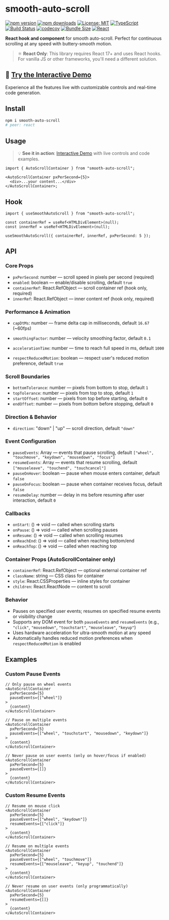 # smooth-auto-scroll

[![npm version](https://badge.fury.io/js/smooth-auto-scroll.svg)](https://badge.fury.io/js/smooth-auto-scroll)
[![npm downloads](https://img.shields.io/npm/dm/smooth-auto-scroll.svg)](https://www.npmjs.com/package/smooth-auto-scroll)
[![License: MIT](https://img.shields.io/badge/License-MIT-yellow.svg)](https://opensource.org/licenses/MIT)
[![TypeScript](https://img.shields.io/badge/%3C%2F%3E-TypeScript-%230074c1.svg)](http://www.typescriptlang.org/)
[![Build Status](https://github.com/marcderhammer/smooth-auto-scroll/workflows/CI/badge.svg)](https://github.com/marcderhammer/smooth-auto-scroll/actions)
[![codecov](https://codecov.io/gh/marcderhammer/smooth-auto-scroll/branch/main/graph/badge.svg)](https://codecov.io/gh/marcderhammer/smooth-auto-scroll)
[![Bundle Size](https://img.shields.io/bundlephobia/minzip/smooth-auto-scroll)](https://bundlephobia.com/package/smooth-auto-scroll)
[![React](https://img.shields.io/badge/React-%3E%3D17-blue.svg)](https://reactjs.org/)

**React hook and component** for smooth auto-scroll. Perfect for continuous scrolling at any speed with buttery-smooth motion.

> ⚛️ **React Only**: This library requires React 17+ and uses React hooks. For vanilla JS or other frameworks, you'll need a different solution.

## 🚀 **[Try the Interactive Demo](https://marcderhammer.github.io/smooth-auto-scroll/)**

Experience all the features live with customizable controls and real-time code generation.

## Install

```bash
npm i smooth-auto-scroll
# peer: react
```

## Usage

> 💡 **See it in action**: [Interactive Demo](https://marcderhammer.github.io/smooth-auto-scroll/) with live controls and code examples.

```tsx
import { AutoScrollContainer } from "smooth-auto-scroll";

<AutoScrollContainer pxPerSecond={5}>
  <div>...your content...</div>
</AutoScrollContainer>;
```

## Hook

```tsx
import { useSmoothAutoScroll } from "smooth-auto-scroll";

const containerRef = useRef<HTMLDivElement>(null);
const innerRef = useRef<HTMLDivElement>(null);

useSmoothAutoScroll({ containerRef, innerRef, pxPerSecond: 5 });
```

## API

### Core Props

- `pxPerSecond`: number — scroll speed in pixels per second (required)
- `enabled`: boolean — enable/disable scrolling, default `true`
- `containerRef`: React.RefObject<HTMLElement> — scroll container ref (hook only, required)
- `innerRef`: React.RefObject<HTMLElement> — inner content ref (hook only, required)

### Performance & Animation

- `capDtMs`: number — frame delta cap in milliseconds, default `16.67` (~60fps)
- `smoothingFactor`: number — velocity smoothing factor, default `0.1`
- `accelerationTime`: number — time to reach full speed in ms, default `1000`

- `respectReducedMotion`: boolean — respect user's reduced motion preference, default `true`

### Scroll Boundaries

- `bottomTolerance`: number — pixels from bottom to stop, default `1`
- `topTolerance`: number — pixels from top to stop, default `1`
- `startOffset`: number — pixels from top before starting, default `0`
- `endOffset`: number — pixels from bottom before stopping, default `0`

### Direction & Behavior

- `direction`: "down" | "up" — scroll direction, default `"down"`

### Event Configuration

- `pauseEvents`: Array<keyof GlobalEventHandlersEventMap> — events that pause scrolling, default `["wheel", "touchmove", "keydown", "mousedown", "focus"]`
- `resumeEvents`: Array<keyof GlobalEventHandlersEventMap> — events that resume scrolling, default `["mouseleave", "touchend", "touchcancel"]`
- `pauseOnHover`: boolean — pause when mouse enters container, default `false`
- `pauseOnFocus`: boolean — pause when container receives focus, default `false`
- `resumeDelay`: number — delay in ms before resuming after user interaction, default `0`

### Callbacks

- `onStart`: () => void — called when scrolling starts
- `onPause`: () => void — called when scrolling pauses
- `onResume`: () => void — called when scrolling resumes
- `onReachEnd`: () => void — called when reaching bottom/end
- `onReachTop`: () => void — called when reaching top

### Container Props (AutoScrollContainer only)

- `containerRef`: React.RefObject<HTMLElement> — optional external container ref
- `className`: string — CSS class for container
- `style`: React.CSSProperties — inline styles for container
- `children`: React.ReactNode — content to scroll

### Behavior

- Pauses on specified user events; resumes on specified resume events or visibility change
- Supports any DOM event for both `pauseEvents` and `resumeEvents` (e.g., `"click"`, `"mousedown"`, `"touchstart"`, `"mouseleave"`, `"keyup"`)
- Uses hardware acceleration for ultra-smooth motion at any speed
- Automatically handles reduced motion preferences when `respectReducedMotion` is enabled

## Examples

### Custom Pause Events

```tsx
// Only pause on wheel events
<AutoScrollContainer
  pxPerSecond={5}
  pauseEvents={["wheel"]}
>
  {content}
</AutoScrollContainer>

// Pause on multiple events
<AutoScrollContainer
  pxPerSecond={5}
  pauseEvents={["wheel", "touchstart", "mousedown", "keydown"]}
>
  {content}
</AutoScrollContainer>

// Never pause on user events (only on hover/focus if enabled)
<AutoScrollContainer
  pxPerSecond={5}
  pauseEvents={[]}
>
  {content}
</AutoScrollContainer>
```

### Custom Resume Events

```tsx
// Resume on mouse click
<AutoScrollContainer
  pxPerSecond={5}
  pauseEvents={["wheel", "keydown"]}
  resumeEvents={["click"]}
>
  {content}
</AutoScrollContainer>

// Resume on multiple events
<AutoScrollContainer
  pxPerSecond={5}
  pauseEvents={["wheel", "touchmove"]}
  resumeEvents={["mouseleave", "keyup", "touchend"]}
>
  {content}
</AutoScrollContainer>

// Never resume on user events (only programmatically)
<AutoScrollContainer
  pxPerSecond={5}
  resumeEvents={[]}
>
  {content}
</AutoScrollContainer>
```
